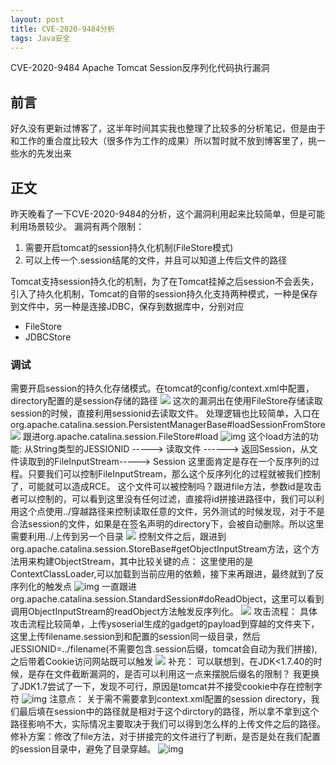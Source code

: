 ```yaml
---
layout: post
title: CVE-2020-9484分析
tags: Java安全
---
```


CVE-2020-9484 Apache Tomcat Session反序列化代码执行漏洞

## 前言

好久没有更新过博客了，这半年时间其实我也整理了比较多的分析笔记，但是由于和工作的重合度比较大（很多作为工作的成果）所以暂时就不放到博客里了，挑一些水的先发出来

## 正文

昨天晚看了一下CVE-2020-9484的分析，这个漏洞利用起来比较简单，但是可能利用场景较少。
漏洞有两个限制：

1. 需要开启tomcat的session持久化机制(FileStore模式)
1. 可以上传一个.session结尾的文件，并且可以知道上传后文件的路径

Tomcat支持session持久化的机制，为了在Tomcat挂掉之后session不会丢失，引入了持久化机制，Tomcat的自带的session持久化支持两种模式，一种是保存到文件中，另一种是连接JDBC，保存到数据库中，分别对应

- FileStore
- JDBCStore
### 调试

需要开启session的持久化存储模式。在tomcat的config/context.xml中配置，directory配置的是session存储的路径
![](https://litch1-1256735124.cos.ap-beijing.myqcloud.com/CVE-2020-9484/20200813023051.png)
这次的漏洞出在使用FileStore存储读取session的时候，直接利用sessionid去读取文件。
处理逻辑也比较简单，入口在org.apache.catalina.session.PersistentManagerBase#loadSessionFromStore
![](https://litch1-1256735124.cos.ap-beijing.myqcloud.com/CVE-2020-9484/20200813023149.png)
跟进org.apache.catalina.session.FileStore#load
![img](https://cdn.nlark.com/yuque/0/2020/png/1251777/1590128997578-ad5e231a-8c3b-4365-a786-1af6cb1badf3.png)
这个load方法的功能: 从String类型的JESSIONID -----> 读取文件 ------> 返回Session，从文件读取到的FileInputStream-----> Session 这里面肯定是存在一个反序列的过程。只要我们可以控制FileInputStream，那么这个反序列化的过程就被我们控制了，可能就可以造成RCE。
这个文件可以被控制吗？跟进file方法，参数id是攻击者可以控制的，可以看到这里没有任何过滤，直接将id拼接进路径中，我们可以利用这个点使用../穿越路径来控制读取任意的文件，另外测试的时候发现，对于不是合法session的文件，如果是在签名声明的directory下，会被自动删除。所以这里需要利用../上传到另一个目录
![](https://litch1-1256735124.cos.ap-beijing.myqcloud.com/CVE-2020-9484/20200813023237.png)
控制文件之后，跟进到org.apache.catalina.session.StoreBase#getObjectInputStream方法，这个方法用来构建ObjectStream，其中比较关键的点：
这里使用的是ContextClassLoader,可以加载到当前应用的依赖，接下来再跟进，最终就到了反序列化的触发点
![img](https://cdn.nlark.com/yuque/0/2020/png/1251777/1590141933288-e4b4e848-7f48-4c10-ac9b-43432c3d4733.png)
一直跟进org.apache.catalina.session.StandardSession#doReadObject，这里可以看到调用ObjectInputStream的readObject方法触发反序列化。
![](https://litch1-1256735124.cos.ap-beijing.myqcloud.com/CVE-2020-9484/20200813023335.png)
攻击流程：
具体攻击流程比较简单，上传ysoserial生成的gadget的payload到穿越的文件夹下，这里上传filename.session到和配置的session同一级目录，然后JESSIONID=../filename(不需要包含.session后缀，tomcat会自动为我们拼接),之后带着Cookie访问网站既可以触发
![](https://litch1-1256735124.cos.ap-beijing.myqcloud.com/CVE-2020-9484/20200813023356.png)
补充：
可以联想到，在JDK<1.7.40的时候，是存在文件截断漏洞的，是否可以利用这一点来摆脱后缀名的限制？
我更换了JDK1.7尝试了一下，发现不可行，原因是tomcat并不接受cookie中存在控制字符
![img](https://cdn.nlark.com/yuque/0/2020/png/1251777/1590145445961-b979220d-17aa-499c-821e-225a640eb495.png)
注意点：
关于需不需要拿到context.xml配置的session directory，我们最后填在session中的路径就是相对于这个dirctory的路径，所以拿不拿到这个路径影响不大，实际情况主要取决于我们可以得到怎么样的上传文件之后的路径。
修补方案：修改了file方法，对于拼接完的文件进行了判断，是否是处在我们配置的session目录中，避免了目录穿越。
![img](https://cdn.nlark.com/yuque/0/2020/png/1251777/1590145445961-b979220d-17aa-499c-821e-225a640eb495.png)


